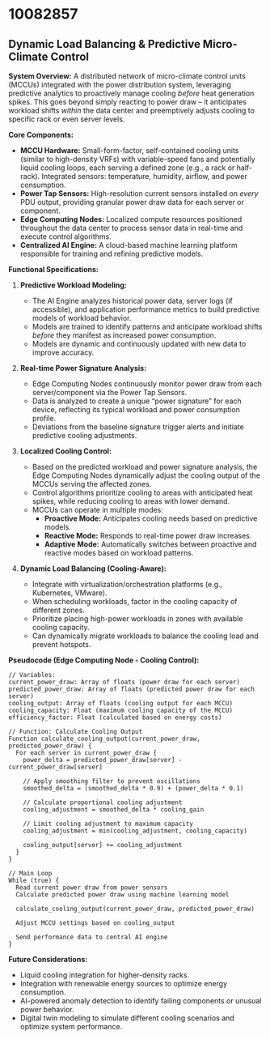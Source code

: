 # 10082857

## Dynamic Load Balancing & Predictive Micro-Climate Control

**System Overview:** A distributed network of micro-climate control units (MCCUs) integrated with the power distribution system, leveraging predictive analytics to proactively manage cooling *before* heat generation spikes. This goes beyond simply reacting to power draw – it anticipates workload shifts *within* the data center and preemptively adjusts cooling to specific rack or even server levels.

**Core Components:**

*   **MCCU Hardware:** Small-form-factor, self-contained cooling units (similar to high-density VRFs) with variable-speed fans and potentially liquid cooling loops, each serving a defined zone (e.g., a rack or half-rack). Integrated sensors: temperature, humidity, airflow, and power consumption.
*   **Power Tap Sensors:** High-resolution current sensors installed on *every* PDU output, providing granular power draw data for each server or component.
*   **Edge Computing Nodes:** Localized compute resources positioned throughout the data center to process sensor data in real-time and execute control algorithms.
*   **Centralized AI Engine:** A cloud-based machine learning platform responsible for training and refining predictive models.

**Functional Specifications:**

1.  **Predictive Workload Modeling:**
    *   The AI Engine analyzes historical power data, server logs (if accessible), and application performance metrics to build predictive models of workload behavior.
    *   Models are trained to identify patterns and anticipate workload shifts *before* they manifest as increased power consumption.
    *   Models are dynamic and continuously updated with new data to improve accuracy.

2.  **Real-time Power Signature Analysis:**
    *   Edge Computing Nodes continuously monitor power draw from each server/component via the Power Tap Sensors.
    *   Data is analyzed to create a unique “power signature” for each device, reflecting its typical workload and power consumption profile.
    *   Deviations from the baseline signature trigger alerts and initiate predictive cooling adjustments.

3.  **Localized Cooling Control:**
    *   Based on the predicted workload and power signature analysis, the Edge Computing Nodes dynamically adjust the cooling output of the MCCUs serving the affected zones.
    *   Control algorithms prioritize cooling to areas with anticipated heat spikes, while reducing cooling to areas with lower demand.
    *   MCCUs can operate in multiple modes:
        *   **Proactive Mode:** Anticipates cooling needs based on predictive models.
        *   **Reactive Mode:** Responds to real-time power draw increases.
        *   **Adaptive Mode:** Automatically switches between proactive and reactive modes based on workload patterns.

4.  **Dynamic Load Balancing (Cooling-Aware):**
    *   Integrate with virtualization/orchestration platforms (e.g., Kubernetes, VMware).
    *   When scheduling workloads, factor in the cooling capacity of different zones.
    *   Prioritize placing high-power workloads in zones with available cooling capacity.
    *   Can dynamically migrate workloads to balance the cooling load and prevent hotspots.

**Pseudocode (Edge Computing Node - Cooling Control):**

```
// Variables:
current_power_draw: Array of floats (power draw for each server)
predicted_power_draw: Array of floats (predicted power draw for each server)
cooling_output: Array of floats (cooling output for each MCCU)
cooling_capacity: Float (maximum cooling capacity of the MCCU)
efficiency_factor: Float (calculated based on energy costs)

// Function: Calculate Cooling Output
Function calculate_cooling_output(current_power_draw, predicted_power_draw) {
  For each server in current_power_draw {
    power_delta = predicted_power_draw[server] - current_power_draw[server]

    // Apply smoothing filter to prevent oscillations
    smoothed_delta = (smoothed_delta * 0.9) + (power_delta * 0.1)

    // Calculate proportional cooling adjustment
    cooling_adjustment = smoothed_delta * cooling_gain

    // Limit cooling adjustment to maximum capacity
    cooling_adjustment = min(cooling_adjustment, cooling_capacity)

    cooling_output[server] += cooling_adjustment
  }
}

// Main Loop
While (true) {
  Read current power draw from power sensors
  Calculate predicted power draw using machine learning model

  calculate_cooling_output(current_power_draw, predicted_power_draw)

  Adjust MCCU settings based on cooling_output

  Send performance data to central AI engine
}
```

**Future Considerations:**

*   Liquid cooling integration for higher-density racks.
*   Integration with renewable energy sources to optimize energy consumption.
*   AI-powered anomaly detection to identify failing components or unusual power behavior.
*   Digital twin modeling to simulate different cooling scenarios and optimize system performance.